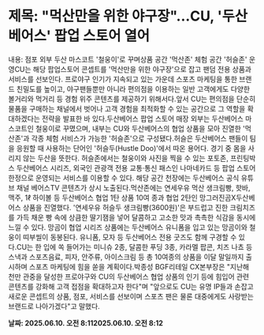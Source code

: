 # **제목: "먹산만을 위한 야구장"…CU, '두산베어스' 팝업 스토어 열어**

  내용: 점포 외부 두산 마스코트 '철웅이'로 꾸며상품 공간 '먹산존' 체험 공간 '허슬존' 운영CU는 해당 팝업스토어 콘셉트를 '먹산만을 위한 야구장'으로 잡고 팬덤 전용 상품과 서비스를 선보인다. 프로야구 인기가 지속되고 있는 가운데 스포츠 마케팅을 통한 브랜드 친밀도를 높이고, 야구팬들뿐만 아니라 편의점을 이용하는 일반 고객에게도 다양한 볼거리와 먹거리 등 경험 위주 콘텐츠를 제공하기 위해서다.앞서 CU는 편의점을 단순히 물품을 구매하는 채널에서 벗어나 고객 경험을 최적화할 수 있는 공간으로 그 역할을 확대하겠다는 전략을 발표한 바 있다.두산베어스 팝업 스토어 매장 외부는 두산베어스 마스코트인 철웅이로 꾸몄으며, 내부는 CU와 두산베어스의 협업 상품을 모아 진열한 '먹산존'과 각종 체험 서비스가 가능한 '허슬존'으로 구성됐다.허슬은 두산베어스 팬들이 팀을 응원할 때 사용하는 단어인 '허슬두(Hustle Doo)'에서 따온 용어다. 경기 중 몸을 사리지 않는 두산을 뜻한다. 허슬존에서는 철웅이와 사진을 찍을 수 있는 포토존, 프린팅박스 두산베어스 시리즈, 외국인 관광객 전용 교통·통신 패스인 나마네카드 등 팝업 스토어 한정으로 운영되는 서비스를 이용할 수 있다. 해당 공간 천장에는 두산베어스 공식 유튜브 채널 베어스TV 콘텐츠가 상시 노출된다.먹산존에는 연세우유 먹산 생크림빵, 핫바, 맥주, 1ℓ 하이볼 등 두산베어스 협업 1탄 상품 10여 종과 협업 2탄인 망그러진곰X두산베어스 상품을 진열했다. '연세우유 허슬두 생크림빵(3600원)'은 부드럽고 진한 크림치즈를 가득 채운 빵 속에 상큼한 딸기잼을 넣어 달콤하고 고소한 맛과 촉촉한 식감을 동시에 느낄 수 있다. 망곰이 협업 시리즈 상품에는 두산베어스 유니폼을 입고 있는 망곰이와 철웅이 띠부씰이 동봉된다. 유니폼, 모자 등 두산베어스 전용 굿즈도 함께 구경할 수 있다.CU는 한 입에 쏙 들어가는 미니슈 2종, 달콤한 푸딩 3종, 카라멜 팝콘, 치즈 나쵸 등 스낵과 스포츠음료, 피자, 안주류, 아이스크림 등 총 10여종의 상품을 이달 말일까지 출시하며 스포츠 마케팅에 힘을 쏟을 계획이다.박종성 BGF리테일 CX본부장은 "지난해 천만 관중을 달성한 프로야구와 CU의 두산베어스 협업 상품의 인기 등에 힘입어 관련 콘텐츠를 강화해 고객 접점을 확대하고자 한다"며 "앞으로도 CU는 유명 IP들과 손잡고 새로운 콘셉트의 상품, 점포, 서비스를 선보이며 스포츠 팬은 물론 대중에게도 사랑받는 브랜드로 나아가겠다"고 말했다.

  **날짜: 2025.06.10. 오전 8:112025.06.10. 오전 8:12**